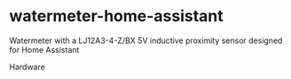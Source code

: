 # watermeter-home-assistant
Watermeter with a LJ12A3-4-Z/BX 5V inductive proximity sensor designed for Home Assistant

Hardware
